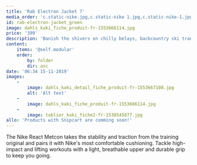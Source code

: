 ```yaml
---
title: 'Rab Electron Jacket 7'
media_order: 'c.static-nike.jpg,c.static-nike 1.jpg,c.static-nike-1.jpg,c.static-nike-2.jpg,c.static-nike-3.jpg'
id: rab-electron-jacket_green
image: dahls_kaki_fiche_produit-fr-1553666114.jpg
price: '399'
description: 'Banish the shivers on chilly belays, backcountry ski transitions or winter camping trips.'
content:
    items: '@self.modular'
    order:
        by: folder
        dir: asc
date: '06:34 15-11-2019'
images:
    -
        image: dahls_kaki_detail_fiche_produit-fr-1553667108.jpg
        alt: 'Alt text'
    -
        image: dahls_kaki_fiche_produit-fr-1553666114.jpg
    -
        image: tablier_kaki_fiche2-fr-1538545877.jpg
allo: 'Products with Snipcart are comming soon!'
---
```


The Nike React Metcon takes the stability and traction from the training original and pairs it with Nike's most comfortable cushioning. Tackle high-impact and lifting workouts with a light, breathable upper and durable grip to keep you going.